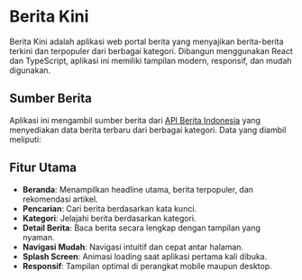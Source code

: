 # Berita Kini

Berita Kini adalah aplikasi web portal berita yang menyajikan berita-berita terkini dan terpopuler dari berbagai kategori. Dibangun menggunakan React dan TypeScript, aplikasi ini memiliki tampilan modern, responsif, dan mudah digunakan.

## Sumber Berita

Aplikasi ini mengambil sumber berita dari [API Berita Indonesia](https://api-berita-indonesia.vercel.app/) yang menyediakan data berita terbaru dari berbagai kategori. Data yang diambil meliputi:

## Fitur Utama

- **Beranda**: Menampilkan headline utama, berita terpopuler, dan rekomendasi artikel.
- **Pencarian**: Cari berita berdasarkan kata kunci.
- **Kategori**: Jelajahi berita berdasarkan kategori.
- **Detail Berita**: Baca berita secara lengkap dengan tampilan yang nyaman.
- **Navigasi Mudah**: Navigasi intuitif dan cepat antar halaman.
- **Splash Screen**: Animasi loading saat aplikasi pertama kali dibuka.
- **Responsif**: Tampilan optimal di perangkat mobile maupun desktop.
